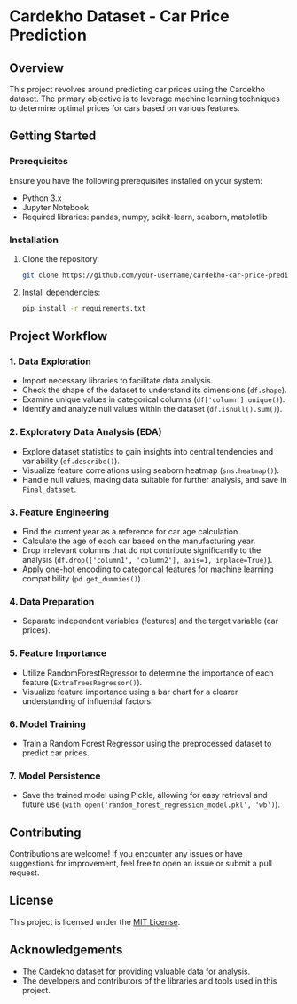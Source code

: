 # Cardekho Dataset - Car Price Prediction

## Overview

This project revolves around predicting car prices using the Cardekho dataset. The primary objective is to leverage machine learning techniques to determine optimal prices for cars based on various features.

## Getting Started

### Prerequisites

Ensure you have the following prerequisites installed on your system:

- Python 3.x
- Jupyter Notebook
- Required libraries: pandas, numpy, scikit-learn, seaborn, matplotlib

### Installation

1. Clone the repository:

    ```bash
    git clone https://github.com/your-username/cardekho-car-price-prediction.git
    ```

2. Install dependencies:

    ```bash
    pip install -r requirements.txt
    ```

## Project Workflow

### 1. Data Exploration

- Import necessary libraries to facilitate data analysis.
- Check the shape of the dataset to understand its dimensions (`df.shape`).
- Examine unique values in categorical columns (`df['column'].unique()`).
- Identify and analyze null values within the dataset (`df.isnull().sum()`).

### 2. Exploratory Data Analysis (EDA)

- Explore dataset statistics to gain insights into central tendencies and variability (`df.describe()`).
- Visualize feature correlations using seaborn heatmap (`sns.heatmap()`).
- Handle null values, making data suitable for further analysis, and save in `Final_dataset`.

### 3. Feature Engineering

- Find the current year as a reference for car age calculation.
- Calculate the age of each car based on the manufacturing year.
- Drop irrelevant columns that do not contribute significantly to the analysis (`df.drop(['column1', 'column2'], axis=1, inplace=True)`).
- Apply one-hot encoding to categorical features for machine learning compatibility (`pd.get_dummies()`).

### 4. Data Preparation

- Separate independent variables (features) and the target variable (car prices).

### 5. Feature Importance

- Utilize RandomForestRegressor to determine the importance of each feature (`ExtraTreesRegressor()`).
- Visualize feature importance using a bar chart for a clearer understanding of influential factors.

### 6. Model Training

- Train a Random Forest Regressor using the preprocessed dataset to predict car prices.

### 7. Model Persistence

- Save the trained model using Pickle, allowing for easy retrieval and future use (`with open('random_forest_regression_model.pkl', 'wb')`).

## Contributing

Contributions are welcome! If you encounter any issues or have suggestions for improvement, feel free to open an issue or submit a pull request.

## License

This project is licensed under the [MIT License](LICENSE).

## Acknowledgements

- The Cardekho dataset for providing valuable data for analysis.
- The developers and contributors of the libraries and tools used in this project.

